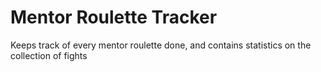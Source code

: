 # Mentor Roulette Tracker
 Keeps track of every mentor roulette done, and contains statistics on the collection of fights
